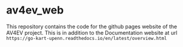 # av4ev_web
This repository contains the code for the github pages website of the AV4EV project. This is in addition to the Documentation website at url `https://go-kart-upenn.readthedocs.io/en/latest/overview.html`
